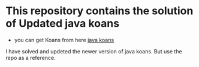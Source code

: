 #  This repository contains the solution of Updated java koans
- you can get Koans from here [java koans](https://github.com/matyb/java-koans)

I have solved and updeted the newer version of java koans. But use the repo as a reference.